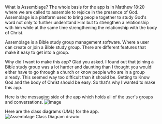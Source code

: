 What Is Assemblage? The whole basis for the app is in Matthew 18:20 where we are called to assemble to rejoice in the presence of God. Assemblage is a platform used to bring people together to study God's word not only to further understand Him but to strengthen a relationship with him while at the same time strengthening the relationship with the body of Christ.

Assemblage is a Bible study group management software. Where a user can create or join a Bible study group. There are different features that make it easy to get into a group.

Why did I want to make this app? Glad you asked. I found out that joining a Bible study group was a lot harder and daunting than I thought you would either have to go through a church or know people who are in a group already. This seemed way too difficult than it should be. Getting to Know God and the body of Christ should be easy. So that's why I wanted to make this app.


Here is the messaging side of the app which holds all of the user's groups and conversations.
![image](https://github.com/AceLake/Assemblage-App/assets/96988100/a2551898-a9a8-4aa9-9392-cfab82bf71ca)

Here are the class diagrams (UML) for the app.
![Assemblage Class Diagram drawio](https://github.com/AceLake/Assemblage-App/assets/96988100/8ba9824c-33d7-4e30-bd25-6a75f797d2df)
